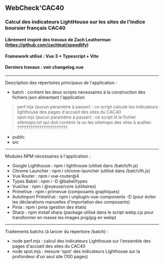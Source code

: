 ## WebCheck'CAC40

### Calcul des indicateurs LightHouse sur les sites de l'indice boursier français CAC40
#### Librement inspiré des travaux de Zach Leatherman (https://github.com/zachleat/speedlify)
#### Framework utilisé : Vue 3 + Typescript + Vite
#### Derniers travaux : voir changelog.vue

---

Description des répertoires principaux de l'application :
- batch : contient les deux scripts nécessaires à la construction des fichiers json alimentant l'application
> perf.mjs (aucun paramètre à passer) : ce script calcule les indicateurs lighthouse des pages d'accueil des sites du CAC40 <br>
> spot.mjs (aucun paramètre à passer) : ce script lit le fichier sitemaps.txt qui doit contenir la ou les sitemaps des sites à auditer. ???????????????????????
- public
- src

---

Modules NPM nécessaires à l'application :
- Google Lighthouse : npm i lighthouse (utilisé dans /batch/lh.js)
- Chrome Launcher : npm i chrome-launcher (utilisé dans /batch/lh.js)
- Vue Router : npm i vue-router@4
- Types Babel : npm i -D @babel/types
- VueUse : npm i @vueuse/core (utilitaires)
- PrimeVue : npm i primevue (composants graphiques)
- AutoImport PrimeVue : npm i unplugin-vue-components -D (pour éviter les déclarations manuelles d'importation des composants)
- Pinia : npm i pinia (gestion des états)
- Sharp : npm install sharp (package utilisé dans le script webp.cjs pour transformer en masse les images png/jpg en webp)

---

Traitements batchs (à lancer du répertoire /batch) :
- node perf.mjs : calcul des indicateurs Lighthouse sur l'ensemble des pages d'accueil des sites du CAC40 
- node spot.mjs : mesure 'spot' des indicateurs Lighthouse sur la profondeur d'un seul site (100 pages)
